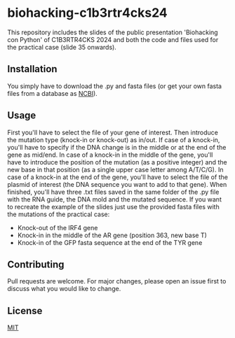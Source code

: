 # biohacking-c1b3rtr4cks24
This repository includes the slides of the public presentation 'Biohacking con Python' of C1B3RTR4CKS 2024 and both the code and files used for the practical case (slide 35 onwards).

## Installation
You simply have to download the .py and fasta files (or get your own fasta files from a database as [NCBI](https://www.ncbi.nlm.nih.gov/)).

## Usage
First you'll have to select the file of your gene of interest. Then introduce the mutation type (knock-in or knock-out) as in/out. If case of a knock-in, you'll have to specify if the DNA change is in the middle or at the end of the gene as mid/end. In case of a knock-in in the middle of the gene, you'll have to introduce the position of the mutation (as a positive integer) and the new base in that position (as a single upper case letter among A/T/C/G). In case of a knock-in at the end of the gene, you'll have to select the file of the plasmid of interest (the DNA sequence you want to add to that gene). When finished, you'll have three .txt files saved in the same folder of the .py file with the RNA guide, the DNA mold and the mutated sequence.
If you want to recreate the example of the slides just use the provided fasta files with the mutations of the practical case:
- Knock-out of the IRF4 gene
- Knock-in in the middle of the AR gene (position 363, new base T)
- Knock-in of the GFP fasta sequence at the end of the TYR gene

## Contributing
Pull requests are welcome. For major changes, please open an issue first to discuss what you would like to change.

## License
[MIT](https://choosealicense.com/licenses/mit/)
